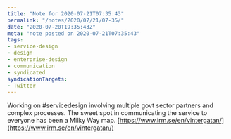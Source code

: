 ```yaml
---
title: "Note for 2020-07-21T07:35:43"
permalink: "/notes/2020/07/21/07-35/"
date: "2020-07-20T19:35:43Z"
meta: "note posted on 2020-07-21T07:35:43"
tags:
- service-design
- design
- enterprise-design
- communication
- syndicated
syndicationTargets:
- Twitter
---
```

Working on #servicedesign involving multiple govt sector partners and complex processes. The sweet spot in communicating the service to everyone has been a Milky Way map. [https://www.irm.se/en/vintergatan/](https://www.irm.se/en/vintergatan/)
